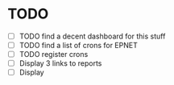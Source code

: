 # TODO
* [ ] TODO find a decent dashboard for this stuff
* [ ] TODO find a list of crons for EPNET
* [ ] TODO register crons
* [ ] Display 3 links to reports
* [ ] Display 
